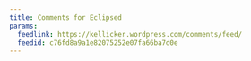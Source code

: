 ```yaml
---
title: Comments for Eclipsed
params:
  feedlink: https://kellicker.wordpress.com/comments/feed/
  feedid: c76fd8a9a1e82075252e07fa66ba7d0e
---
```

